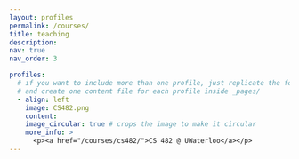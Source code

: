 ```yaml
---
layout: profiles
permalink: /courses/
title: teaching
description: 
nav: true
nav_order: 3

profiles:
  # if you want to include more than one profile, just replicate the following block
  # and create one content file for each profile inside _pages/
  - align: left
    image: CS482.png
    content: 
    image_circular: true # crops the image to make it circular
    more_info: >
      <p><a href="/courses/cs482/">CS 482 @ UWaterloo</a></p>
---
```

